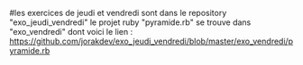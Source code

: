#les exercices de jeudi et vendredi sont dans le repository  "exo_jeudi_vendredi"
le projet ruby "pyramide.rb" se trouve dans "exo_vendredi" dont voici le lien : 
https://github.com/jorakdev/exo_jeudi_vendredi/blob/master/exo_vendredi/pyramide.rb
